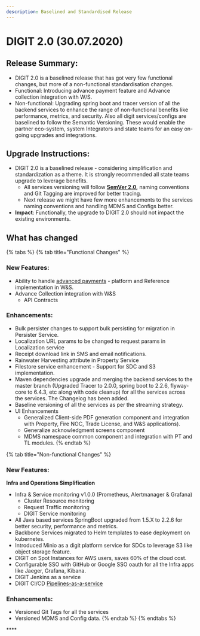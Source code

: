 ```yaml
---
description: Baselined and Standardised Release
---
```


# DIGIT 2.0 \(30.07.2020\)

## **Release Summary:**

* DIGIT 2.0 is a baselined release that has got very few functional changes, but more of a non-functional standardisation changes.
* Functional: Introducing advance payment feature and Advance collection integration with W/S.
* Non-functional: Upgrading spring boot and tracer version of all the backend services to enhance the range of non-functional benefits like performance, metrics, and security. Also all digit services/configs are baselined to follow the Semantic Versioning. These would enable the partner eco-system, system Integrators and state teams for an easy on-going upgrades and integrations.

## Upgrade Instructions:

* DIGIT 2.0 is a baselined release - considering simplification and standardization as a theme. It is strongly recommended all state teams upgrade to leverage benefits.
  * All services versioning will follow [**SemVer 2.0**](https://medium.com/@pmuens/understanding-semver-3f75d11b4d)**,** naming conventions and Git Tagging are improved for better tracing.
  * Next release we might have few more enhancements to the services naming conventions and handling MDMS and Configs better.
* **Impact**: Functionally, the upgrade to DIGIT 2.0 should not impact the existing environments.

## What has changed

{% tabs %}
{% tab title="Functional Changes" %}
### **New Features:**

* Ability to handle [advanced payments](https://digit-discuss.atlassian.net/wiki/spaces/ED/pages/604307457/Release+Notes+for+Advance+Payment+implementation+in+W+S) - platform and Reference implementation in W&S.
* Advance Collection integration with W&S
  * API Contracts

### **Enhancements:**

* Bulk persister changes to support bulk persisting for migration in Persister Service.
* Localization URL params to be changed to request params in Localization service
* Receipt download link in SMS and email notifications.
* Rainwater Harvesting attribute in Property Service
* Filestore service enhancement - Support for SDC and S3 implementation.
* Maven dependencies upgrade and merging the backend services to the master branch \(Upgraded Tracer to 2.0.0, spring boot to 2.2.6, flyway-core to 6.4.3, etc along with code cleanup\) for all the services across the services. The Changelog has been added.
* Baseline versioning of all the services as per the streaming strategy.
* UI Enhancements
  * Generalized Client-side PDF generation component and integration with Property, Fire NOC, Trade License, and W&S applications\).
  * Generalize acknowledgment screens component
  * MDMS namespace common component and integration with PT and TL modules.
{% endtab %}

{% tab title="Non-functional Changes" %}
### **New Features:**

**Infra and Operations Simplification**

* Infra & Service monitoring v1.0.0 \(Prometheus, Alertmanager & Grafana\)
  * Cluster Resource monitoring
  * Request Traffic monitoring
  * DIGIT Service monitoring
* All Java based services SpringBoot upgraded from 1.5.X to 2.2.6 for better security, performance and metrics.
* Backbone Services migrated to Helm templates to ease deployment on kubernetes.
* Introduced Minio as a digit platform service for SDCs to leverage S3 like object storage feature.
* DIGIT on Spot Instances for AWS users, saves 60% of the cloud cost.
* Configurable SSO with GitHub or Google SSO oauth for all the Infra apps like Jaeger, Grafana, Kibana.
* DIGIT Jenkins as a service
* DIGIT CI/CD [Pipelines-as-a-service](https://github.com/egovernments/CIOps)

### **Enhancements:**

* Versioned Git Tags for all the services
* Versioned MDMS and Config data.
{% endtab %}
{% endtabs %}



\*\*\*\*

### 

